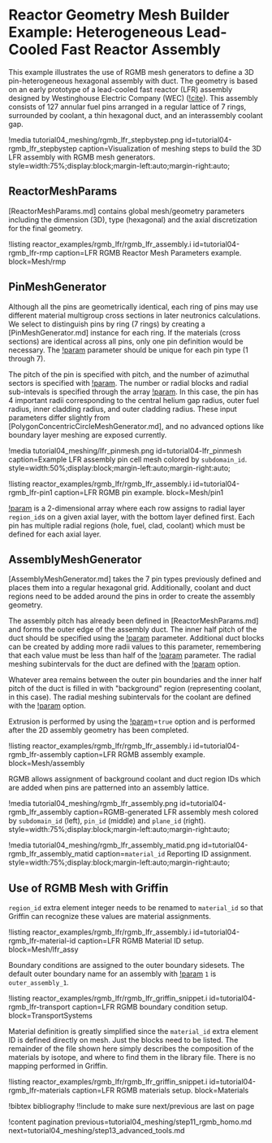 # Reactor Geometry Mesh Builder Example: Heterogeneous Lead-Cooled Fast Reactor Assembly

This example illustrates the use of RGMB mesh generators to define a 3D pin-heterogeneous hexagonal assembly with duct. The geometry is based on an early prototype of a lead-cooled fast reactor (LFR) assembly designed by Westinghouse Electric Company (WEC) ([!cite](grasso2019lfr)). This assembly consists of 127 annular fuel pins arranged in a regular lattice of 7 rings, surrounded by coolant, a thin hexagonal duct, and an interassembly coolant gap.

!media tutorial04_meshing/rgmb_lfr_stepbystep.png
       id=tutorial04-rgmb_lfr_stepbystep
       caption=Visualization of meshing steps to build the 3D LFR assembly with RGMB mesh generators.
       style=width:75%;display:block;margin-left:auto;margin-right:auto;

## ReactorMeshParams

[ReactorMeshParams.md] contains global mesh/geometry parameters including the dimension (3D), type (hexagonal) and the axial discretization for the final geometry.

!listing reactor_examples/rgmb_lfr/rgmb_lfr_assembly.i
         id=tutorial04-rgmb_lfr-rmp
         caption=LFR RGMB Reactor Mesh Parameters example.
         block=Mesh/rmp

## PinMeshGenerator

Although all the pins are geometrically identical, each ring of pins may use different material multigroup cross sections in later neutronics calculations. We select to distinguish pins by ring (7 rings) by creating a [PinMeshGenerator.md] instance for each ring. If the materials (cross sections) are identical across all pins, only one pin definition would be necessary. The [!param](/Mesh/PinMeshGenerator/pin_type) parameter should be unique for each pin type (1 through 7).

The pitch of the pin is specified with pitch, and the number of azimuthal sectors is specified with [!param](/Mesh/PinMeshGenerator/num_sectors). The number or radial blocks and radial sub-intevals is specified through the array [!param](/Mesh/PinMeshGenerator/mesh_intervals). In this case, the pin has 4 important radii corresponding to the central helium gap radius, outer fuel radius, inner cladding radius, and outer cladding radius. These input parameters differ slightly from [PolygonConcentricCircleMeshGenerator.md], and no advanced options like boundary layer meshing are exposed currently.

!media tutorial04_meshing/lfr_pinmesh.png
       id=tutorial04-lfr_pinmesh
       caption=Example LFR assembly pin cell mesh colored by `subdomain_id`.
       style=width:50%;display:block;margin-left:auto;margin-right:auto;

!listing reactor_examples/rgmb_lfr/rgmb_lfr_assembly.i
         id=tutorial04-rgmb_lfr-pin1
         caption=LFR RGMB pin example.
         block=Mesh/pin1

[!param](/Mesh/PinMeshGenerator/region_ids) is a 2-dimensional array where each row assigns to radial layer `region_id`s on a given axial layer, with the bottom layer defined first. Each pin has multiple radial regions (hole, fuel, clad, coolant) which must be defined for each axial layer.

## AssemblyMeshGenerator

[AssemblyMeshGenerator.md] takes the 7 pin types previously defined and places them into a regular hexagonal grid. Additionally, coolant and duct regions need to be added around the pins in order to create the assembly geometry.

The assembly pitch has already been defined in [ReactorMeshParams.md] and forms the outer edge of the assembly duct. The inner half pitch of the duct should be specified using the [!param](/Mesh/AssemblyMeshGenerator/duct_halfpitch) parameter. Additional duct blocks can be created by adding more radii values to this parameter, remembering that each value must be less than half of the [!param](/Mesh/ReactorMeshParams/assembly_pitch) parameter. The radial meshing subintervals for the duct are defined with the [!param](/Mesh/AssemblyMeshGenerator/duct_intervals) option.

Whatever area remains between the outer pin boundaries and the inner half pitch of the duct is filled in with "background" region (representing coolant, in this case). The radial meshing subintervals for the coolant are defined with the [!param](/Mesh/AssemblyMeshGenerator/background_intervals) option.

Extrusion is performed by using the [!param](/Mesh/AssemblyMeshGenerator/extrude)=`true` option and is performed after the 2D assembly geometry has been completed.

!listing reactor_examples/rgmb_lfr/rgmb_lfr_assembly.i
         id=tutorial04-rgmb_lfr-assembly
         caption=LFR RGMB assembly example.
         block=Mesh/assembly

RGMB allows assignment of background coolant and duct region IDs which are added when pins are patterned into an assembly lattice.

!media tutorial04_meshing/rgmb_lfr_assembly.png
       id=tutorial04-rgmb_lfr_assembly
       caption=RGMB-generated LFR assembly mesh colored by `subdomain_id` (left), `pin_id` (middle) and `plane_id` (right).
       style=width:75%;display:block;margin-left:auto;margin-right:auto;

!media tutorial04_meshing/rgmb_lfr_assembly_matid.png
       id=tutorial04-rgmb_lfr_assembly_matid
       caption=`material_id` Reporting ID assignment.
       style=width:75%;display:block;margin-left:auto;margin-right:auto;

## Use of RGMB Mesh with Griffin

`region_id` extra element integer needs to be renamed to `material_id` so that Griffin can recognize these values are material assignments.

!listing reactor_examples/rgmb_lfr/rgmb_lfr_assembly.i
         id=tutorial04-rgmb_lfr-material-id
         caption=LFR RGMB Material ID setup.
         block=Mesh/lfr_assy

Boundary conditions are assigned to the outer boundary sidesets. The default outer boundary name for an assembly with [!param](/Mesh/AssemblyMeshGenerator/assembly_type) `1` is `outer_assembly_1`.

!listing reactor_examples/rgmb_lfr/rgmb_lfr_griffin_snippet.i
         id=tutorial04-rgmb_lfr-transport
         caption=LFR RGMB boundary condition setup.
         block=TransportSystems

Material definition is greatly simplified since the `material_id` extra element ID is defined directly on mesh. Just the blocks need to be listed. The remainder of the file shown here simply describes the composition of the materials by isotope, and where to find them in the library file. There is no mapping performed in Griffin.

!listing reactor_examples/rgmb_lfr/rgmb_lfr_griffin_snippet.i
         id=tutorial04-rgmb_lfr-materials
         caption=LFR RGMB materials setup.
         block=Materials

!bibtex bibliography !!include to make sure next/previous are last on page

!content pagination previous=tutorial04_meshing/step11_rgmb_homo.md
                    next=tutorial04_meshing/step13_advanced_tools.md
